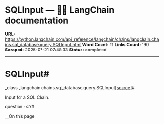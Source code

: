 # SQLInput — 🦜🔗 LangChain  documentation

**URL:** https://python.langchain.com/api_reference/langchain/chains/langchain.chains.sql_database.query.SQLInput.html
**Word Count:** 11
**Links Count:** 190
**Scraped:** 2025-07-21 07:48:33
**Status:** completed

---

# SQLInput\#

_class _langchain.chains.sql\_database.query.SQLInput[\[source\]](https://python.langchain.com/api_reference/_modules/langchain/chains/sql_database/query.html#SQLInput)\#     

Input for a SQL Chain.

question _: str_\#     

__On this page